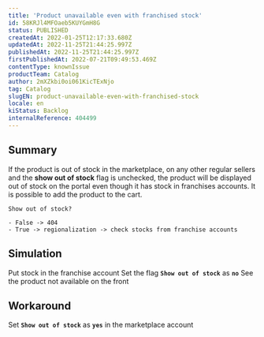 ```yaml
---
title: 'Product unavailable even with franchised stock'
id: 58KRJl4MFOaeb5KUYGmH8G
status: PUBLISHED
createdAt: 2022-01-25T12:17:33.680Z
updatedAt: 2022-11-25T21:44:25.997Z
publishedAt: 2022-11-25T21:44:25.997Z
firstPublishedAt: 2022-07-21T09:49:53.469Z
contentType: knownIssue
productTeam: Catalog
author: 2mXZkbi0oi061KicTExNjo
tag: Catalog
slugEN: product-unavailable-even-with-franchised-stock
locale: en
kiStatus: Backlog
internalReference: 404499
---
```


## Summary


If the product is out of stock in the marketplace, on any other regular sellers and the **show out of stock** flag is unchecked, the product will be displayed out of stock on the portal even though it has stock in franchises accounts. It is possible to add the product to the cart.

    Show out of stock? 

    - False -> 404
    - True -> regionalization -> check stocks from franchise accounts


## Simulation


Put stock in the franchise account
Set the flag **`Show out of stock`** as **`no`**
See the product not available on the front



## Workaround


Set **`Show out of stock`** as **`yes`** in the marketplace account

